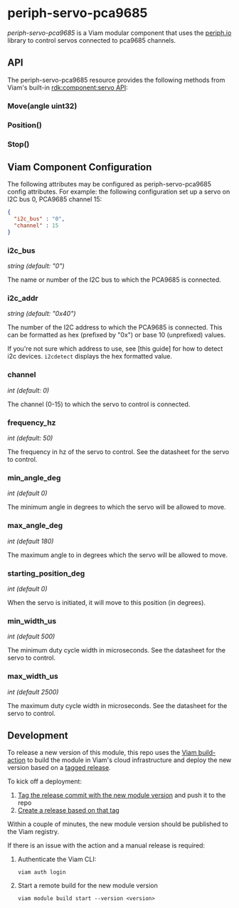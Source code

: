 # periph-servo-pca9685

*periph-servo-pca9685* is a Viam modular component that uses the [periph.io](https://periph.io/) library to control servos connected to pca9685 channels.

## API

The periph-servo-pca9685 resource provides the following methods from Viam's built-in [rdk:component:servo API](https://docs.viam.com/components/servo/#api):

### Move(angle uint32)

### Position()

### Stop()

## Viam Component Configuration

The following attributes may be configured as periph-servo-pca9685 config attributes.
For example: the following configuration set up a servo on I2C bus 0, PCA9685 channel 15:

``` json
{
  "i2c_bus" : "0",
  "channel" : 15
}
```

### i2c_bus

*string (default: "0")*

The name or number of the I2C bus to which the PCA9685 is connected.

### i2c_addr

*string (default: "0x40")*

The number of the I2C address to which the PCA9685 is connected. This can be formatted as hex (prefixed by "0x") or base 10 (unprefixed) values.

If you're not sure which address to use, see [this guide] for how to detect i2c devices. `i2cdetect` displays the hex formatted value.

### channel

*int (default: 0)*

The channel (0-15) to which the servo to control is connected.

### frequency_hz

*int (default: 50)*

The frequency in hz of the servo to control.
See the datasheet for the servo to control.

### min_angle_deg

*int (default 0)*

The minimum angle in degrees to which the servo will be allowed to move.

### max_angle_deg

*int (default 180)*

The maximum angle to in degrees which the servo will be allowed to move.

### starting_position_deg

*int (default 0)*

When the servo is initiated, it will move to this position (in degrees).

### min_width_us

*int (default 500)*

The minimum duty cycle width in microseconds.
See the datasheet for the servo to control.
### max_width_us

*int (default 2500)*

The maximum duty cycle width in microseconds.
See the datasheet for the servo to control.

## Development

To release a new version of this module, this repo uses the [Viam build-action](https://github.com/viamrobotics/build-action) to build the module in Viam's cloud infrastructure and deploy the new version based on a [tagged release](https://docs.github.com/en/repositories/releasing-projects-on-github/about-releases).

To kick off a deployment:

1. [Tag the release commit with the new module version](https://git-scm.com/book/en/v2/Git-Basics-Tagging) and push it to the repo
1. [Create a release based on that tag](https://docs.github.com/en/repositories/releasing-projects-on-github/managing-releases-in-a-repository#creating-a-release)

Within a couple of minutes, the new module version should be published to the Viam registry.

If there is an issue with the action and a manual release is required:

1. Authenticate the Viam CLI:
   ```console
   viam auth login
   ```
1. Start a remote build for the new module version
   ```console
   viam module build start --version <version>
   ```
